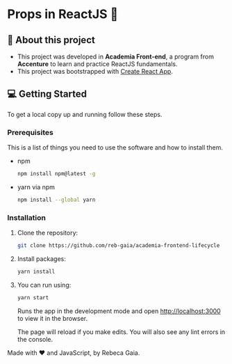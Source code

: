 # Props in ReactJS 💭

## 🌟 About this project
- This project was developed in **Academia Front-end**, a program from **Accenture** to learn and practice ReactJS fundamentals.
- This project was bootstrapped with [Create React App](https://github.com/facebook/create-react-app).

## 💻 Getting Started

To get a local copy up and running follow these steps. 

### Prerequisites
This is a list of things you need to use the software and how to install them.
* npm
  ```sh
  npm install npm@latest -g
  ```
* yarn via npm
  ```sh
  npm install --global yarn
  ```

### Installation
1. Clone the repository:
   ```sh
   git clone https://github.com/reb-gaia/academia-frontend-lifecycle
   ```
2. Install packages:
   ```sh
   yarn install
   ```
3. You can run using:
   ```sh
   yarn start
   ```
   Runs the app in the development mode and open [http://localhost:3000](http://localhost:3000) to view it in the browser.
   
    The page will reload if you make edits. You will also see any lint errors in the console.


Made with ❤️ and JavaScript, by Rebeca Gaia.